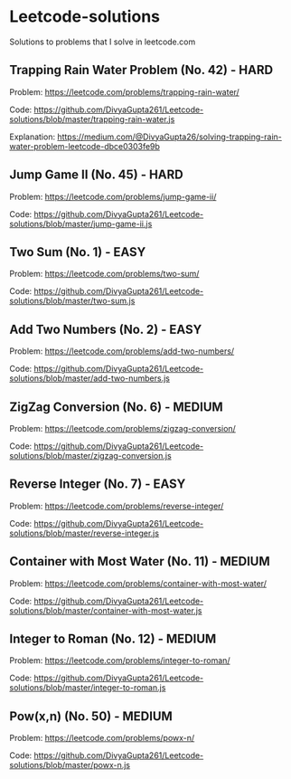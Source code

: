 # Leetcode-solutions

Solutions to problems that I solve in leetcode.com

## Trapping Rain Water Problem (No. 42) - HARD

Problem: https://leetcode.com/problems/trapping-rain-water/

Code: https://github.com/DivyaGupta261/Leetcode-solutions/blob/master/trapping-rain-water.js

Explanation: https://medium.com/@DivyaGupta26/solving-trapping-rain-water-problem-leetcode-dbce0303fe9b

## Jump Game II (No. 45) - HARD

Problem: https://leetcode.com/problems/jump-game-ii/

Code: https://github.com/DivyaGupta261/Leetcode-solutions/blob/master/jump-game-ii.js


## Two Sum (No. 1) - EASY

Problem: https://leetcode.com/problems/two-sum/

Code: https://github.com/DivyaGupta261/Leetcode-solutions/blob/master/two-sum.js


## Add Two Numbers (No. 2) - EASY

Problem: https://leetcode.com/problems/add-two-numbers/

Code: https://github.com/DivyaGupta261/Leetcode-solutions/blob/master/add-two-numbers.js


## ZigZag Conversion (No. 6) - MEDIUM

Problem: https://leetcode.com/problems/zigzag-conversion/

Code: https://github.com/DivyaGupta261/Leetcode-solutions/blob/master/zigzag-conversion.js


## Reverse Integer (No. 7) - EASY

Problem: https://leetcode.com/problems/reverse-integer/

Code: https://github.com/DivyaGupta261/Leetcode-solutions/blob/master/reverse-integer.js


## Container with Most Water (No. 11) - MEDIUM

Problem: https://leetcode.com/problems/container-with-most-water/

Code: https://github.com/DivyaGupta261/Leetcode-solutions/blob/master/container-with-most-water.js


## Integer to Roman (No. 12) - MEDIUM

Problem: https://leetcode.com/problems/integer-to-roman/

Code: https://github.com/DivyaGupta261/Leetcode-solutions/blob/master/integer-to-roman.js


## Pow(x,n) (No. 50) - MEDIUM

Problem: https://leetcode.com/problems/powx-n/

Code: https://github.com/DivyaGupta261/Leetcode-solutions/blob/master/powx-n.js



